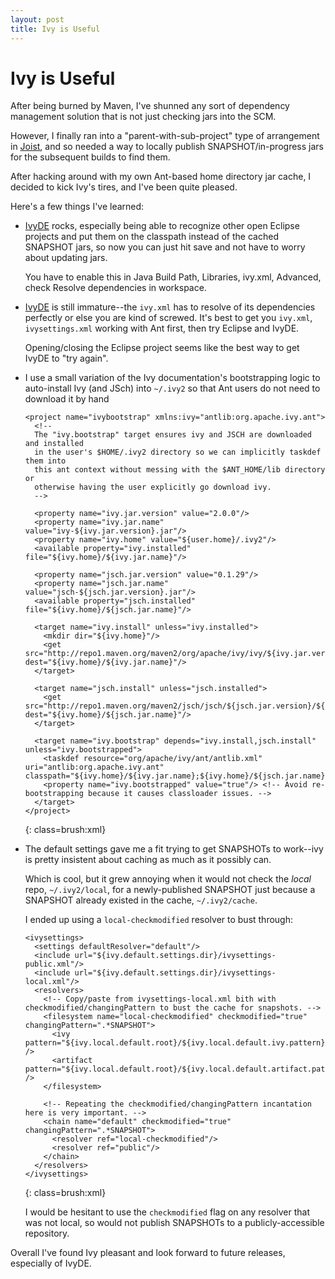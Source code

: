 ```yaml
---
layout: post
title: Ivy is Useful
---
```


Ivy is Useful
=============

After being burned by Maven, I've shunned any sort of dependency management solution that is not just checking jars into the SCM.

However, I finally ran into a "parent-with-sub-project" type of arrangement in [Joist](http://joist.ws), and so needed a way to locally publish SNAPSHOT/in-progress jars for the subsequent builds to find them.

After hacking around with my own Ant-based home directory jar cache, I decided to kick Ivy's tires, and I've been quite pleased.

Here's a few things I've learned:

* [IvyDE](http://ant.apache.org/ivy/ivyde/) rocks, especially being able to recognize other open Eclipse projects and put them on the classpath instead of the cached SNAPSHOT jars, so now you can just hit save and not have to worry about updating jars.

  You have to enable this in Java Build Path, Libraries, ivy.xml, Advanced, check Resolve dependencies in workspace.

* [IvyDE](http://ant.apache.org/ivy/ivyde/) is still immature--the `ivy.xml` has to resolve of its dependencies perfectly or else you are kind of screwed. It's best to get you `ivy.xml`, `ivysettings.xml` working with Ant first, then try Eclipse and IvyDE.

  Opening/closing the Eclipse project seems like the best way to get IvyDE to "try again".

* I use a small variation of the Ivy documentation's bootstrapping logic to auto-install Ivy (and JSch) into `~/.ivy2` so that Ant users do not need to download it by hand

      <project name="ivybootstrap" xmlns:ivy="antlib:org.apache.ivy.ant">
        <!--
        The "ivy.bootstrap" target ensures ivy and JSCH are downloaded and installed
        in the user's $HOME/.ivy2 directory so we can implicitly taskdef them into
        this ant context without messing with the $ANT_HOME/lib directory or
        otherwise having the user explicitly go download ivy.
        -->

        <property name="ivy.jar.version" value="2.0.0"/>
        <property name="ivy.jar.name" value="ivy-${ivy.jar.version}.jar"/>
        <property name="ivy.home" value="${user.home}/.ivy2"/>
        <available property="ivy.installed" file="${ivy.home}/${ivy.jar.name}"/>

        <property name="jsch.jar.version" value="0.1.29"/>
        <property name="jsch.jar.name" value="jsch-${jsch.jar.version}.jar"/>
        <available property="jsch.installed" file="${ivy.home}/${jsch.jar.name}"/>

        <target name="ivy.install" unless="ivy.installed">
          <mkdir dir="${ivy.home}"/>
          <get src="http://repo1.maven.org/maven2/org/apache/ivy/ivy/${ivy.jar.version}/${ivy.jar.name}" dest="${ivy.home}/${ivy.jar.name}"/>
        </target>

        <target name="jsch.install" unless="jsch.installed">
          <get src="http://repo1.maven.org/maven2/jsch/jsch/${jsch.jar.version}/${jsch.jar.name}" dest="${ivy.home}/${jsch.jar.name}"/>
        </target>

        <target name="ivy.bootstrap" depends="ivy.install,jsch.install" unless="ivy.bootstrapped">
          <taskdef resource="org/apache/ivy/ant/antlib.xml" uri="antlib:org.apache.ivy.ant" classpath="${ivy.home}/${ivy.jar.name};${ivy.home}/${jsch.jar.name}"/>
          <property name="ivy.bootstrapped" value="true"/> <!-- Avoid re-bootstrapping because it causes classloader issues. -->
        </target>
      </project>
  {: class=brush:xml}

* The default settings gave me a fit trying to get SNAPSHOTs to work--ivy is pretty insistent about caching as much as it possibly can.

  Which is cool, but it grew annoying when it would not check the *local* repo, `~/.ivy2/local`, for a newly-published SNAPSHOT just because a SNAPSHOT already existed in the cache, `~/.ivy2/cache`.

  I ended up using a `local-checkmodified` resolver to bust through: 

      <ivysettings>
        <settings defaultResolver="default"/>
        <include url="${ivy.default.settings.dir}/ivysettings-public.xml"/>
        <include url="${ivy.default.settings.dir}/ivysettings-local.xml"/>
        <resolvers>
          <!-- Copy/paste from ivysettings-local.xml bith with checkmodified/changingPattern to bust the cache for snapshots. -->
          <filesystem name="local-checkmodified" checkmodified="true" changingPattern=".*SNAPSHOT">
            <ivy pattern="${ivy.local.default.root}/${ivy.local.default.ivy.pattern}" />
            <artifact pattern="${ivy.local.default.root}/${ivy.local.default.artifact.pattern}" />
          </filesystem>

          <!-- Repeating the checkmodified/changingPattern incantation here is very important. -->
          <chain name="default" checkmodified="true" changingPattern=".*SNAPSHOT">
            <resolver ref="local-checkmodified"/>
            <resolver ref="public"/>
          </chain>
        </resolvers>
      </ivysettings>
  {: class=brush:xml}

  I would be hesitant to use the `checkmodified` flag on any resolver that was not local, so would not publish SNAPSHOTs to a publicly-accessible repository.

Overall I've found Ivy pleasant and look forward to future releases, especially of IvyDE.

